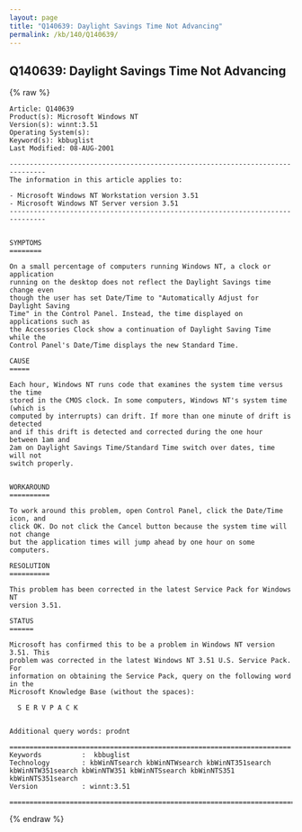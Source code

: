 ```yaml
---
layout: page
title: "Q140639: Daylight Savings Time Not Advancing"
permalink: /kb/140/Q140639/
---
```


## Q140639: Daylight Savings Time Not Advancing

{% raw %}

	Article: Q140639
	Product(s): Microsoft Windows NT
	Version(s): winnt:3.51
	Operating System(s): 
	Keyword(s): kbbuglist
	Last Modified: 08-AUG-2001
	
	-------------------------------------------------------------------------------
	The information in this article applies to:
	
	- Microsoft Windows NT Workstation version 3.51 
	- Microsoft Windows NT Server version 3.51 
	-------------------------------------------------------------------------------
	
	
	SYMPTOMS
	========
	
	On a small percentage of computers running Windows NT, a clock or application
	running on the desktop does not reflect the Daylight Savings time change even
	though the user has set Date/Time to "Automatically Adjust for Daylight Saving
	Time" in the Control Panel. Instead, the time displayed on applications such as
	the Accessories Clock show a continuation of Daylight Saving Time while the
	Control Panel's Date/Time displays the new Standard Time.
	
	CAUSE
	=====
	
	Each hour, Windows NT runs code that examines the system time versus the time
	stored in the CMOS clock. In some computers, Windows NT's system time (which is
	computed by interrupts) can drift. If more than one minute of drift is detected
	and if this drift is detected and corrected during the one hour between 1am and
	2am on Daylight Savings Time/Standard Time switch over dates, time will not
	switch properly.
	
	
	WORKAROUND
	==========
	
	To work around this problem, open Control Panel, click the Date/Time icon, and
	click OK. Do not click the Cancel button because the system time will not change
	but the application times will jump ahead by one hour on some computers.
	
	RESOLUTION
	==========
	
	This problem has been corrected in the latest Service Pack for Windows NT
	version 3.51.
	
	STATUS
	======
	
	Microsoft has confirmed this to be a problem in Windows NT version 3.51. This
	problem was corrected in the latest Windows NT 3.51 U.S. Service Pack. For
	information on obtaining the Service Pack, query on the following word in the
	Microsoft Knowledge Base (without the spaces):
	
	  S E R V P A C K
	
	
	Additional query words: prodnt
	
	======================================================================
	Keywords          :  kbbuglist
	Technology        : kbWinNTsearch kbWinNTWsearch kbWinNT351search kbWinNTW351search kbWinNTW351 kbWinNTSsearch kbWinNTS351 kbWinNTS351search
	Version           : winnt:3.51
	
	=============================================================================
	

{% endraw %}
